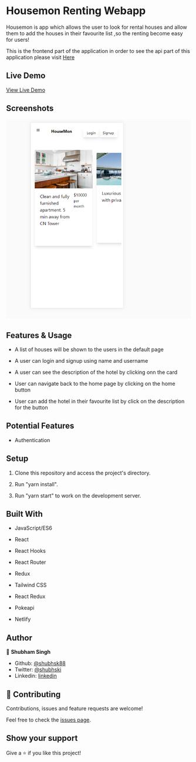 # Housemon  Renting Webapp

Housemon is app which allows the user to look for rental houses and allow them to add the houses in their favourite list ,so the renting become easy for users!

This is the frontend part of the application in order to see the api part of this application please visit [Here](https://github.com/shubhsk88/house-renting-api)
## Live Demo

[View Live Demo](https://pokedexi.netlify.app/)

## Screenshots

![screenshot](./public/main.png)



## Features & Usage

- A list of houses will be shown to the users in the default page
- A user can login and signup using name and username
- A user can see the description of the hotel by clicking onn the card


- User can navigate back to the home page by clicking on the home button
- User can add the hotel in their favourite list by click on the description for the button

## Potential Features

- Authentication



## Setup

1. Clone this repository and access the project's directory.
2. Run "yarn install".

3. Run "yarn start" to work on the development server.

## Built With

- JavaScript/ES6

- React
- React Hooks
- React Router
- Redux
- Tailwind CSS
- React Redux
- Pokeapi
- Netlify

## Author

👤 **Shubham Singh**

- Github: [@shubhsk88](https://github.com/shubhsk88)
- Twitter: [@shubhski](twitter.com/shubski)
- Linkedin: [linkedin](https://www.linkedin.com/in/shubhski/)

## 🤝 Contributing

Contributions, issues and feature requests are welcome!

Feel free to check the [issues page](https://github.com/shubhsk88/house-rent-fe/issues).

## Show your support

Give a ⭐️ if you like this project!
